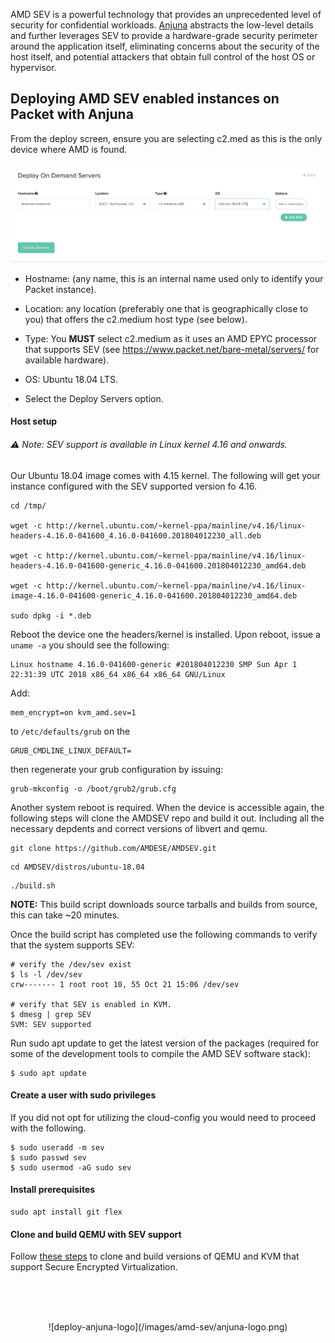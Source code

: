<!--
<meta>
{
    "title":"AMD Sev with Anjuna",
    "description":"Deploying AMD SEV with Anjuna",
    "author":"Mo Lawler",
    "github":"usrdev",
    "email":"mo@packet.com",
    "tag":["AMD", "SEV"]
}
</meta>
-->

AMD SEV is a powerful technology that provides an unprecedented level of security for confidential workloads. [Anjuna](http://.anjuna.io) abstracts the low-level details and further leverages SEV to provide a hardware-grade security perimeter around the application itself, eliminating concerns about the security of the host itself, and potential attackers that obtain full control of the host OS or hypervisor.

## Deploying AMD SEV enabled instances on Packet with Anjuna

From the deploy screen, ensure you are selecting c2.med as this is the only device where AMD is found.

![deploy-amd](/images/amd-sev/deploy-amd.png)

* Hostname: (any name, this is an internal name used only to identify your Packet instance).

* Location: any location (preferably one that is geographically close to you) that offers the c2.medium host type (see below).

* Type: You **MUST** select c2.medium as it uses an AMD EPYC processor that supports SEV (see https://www.packet.net/bare-metal/servers/ for available hardware).

* OS: Ubuntu 18.04 LTS.
    
* Select the Deploy Servers option.

#### Host setup

###### ⚠️ Note: SEV support is available in Linux kernel 4.16 and onwards.

Our Ubuntu 18.04 image comes with 4.15 kernel. The following will get your instance configured with the SEV supported version fo 4.16. 

```
cd /tmp/

wget -c http://kernel.ubuntu.com/~kernel-ppa/mainline/v4.16/linux-headers-4.16.0-041600_4.16.0-041600.201804012230_all.deb

wget -c http://kernel.ubuntu.com/~kernel-ppa/mainline/v4.16/linux-headers-4.16.0-041600-generic_4.16.0-041600.201804012230_amd64.deb

wget -c http://kernel.ubuntu.com/~kernel-ppa/mainline/v4.16/linux-image-4.16.0-041600-generic_4.16.0-041600.201804012230_amd64.deb

sudo dpkg -i *.deb
```
Reboot the device one the headers/kernel is installed. Upon reboot, issue a `uname -a` you should see the following: 

```
Linux hostname 4.16.0-041600-generic #201804012230 SMP Sun Apr 1 22:31:39 UTC 2018 x86_64 x86_64 x86_64 GNU/Linux
```

Add: 

```
mem_encrypt=on kvm_amd.sev=1
```
to `/etc/defaults/grub` on the 

```
GRUB_CMDLINE_LINUX_DEFAULT=
```

then regenerate your grub configuration by issuing: 

```
grub-mkconfig -o /boot/grub2/grub.cfg
```
Another system reboot is required. When the device is accessible again, the following steps will clone the AMDSEV repo and build it out. Including all the necessary depdents and correct versions of libvert and qemu. 

```
git clone https://github.com/AMDESE/AMDSEV.git
```
```
cd AMDSEV/distros/ubuntu-18.04
```
```
./build.sh
```
**NOTE:** This build script downloads source tarballs and builds from source, this can take ~20 minutes. 



Once the build script has completed use the following commands to verify that the system supports SEV:

```
# verify the /dev/sev exist
$ ls -l /dev/sev
crw------- 1 root root 10, 55 Oct 21 15:06 /dev/sev

# verify that SEV is enabled in KVM.
$ dmesg | grep SEV
SVM: SEV supported
```
Run sudo apt update to get the latest version of the packages (required for some of the development tools to compile the AMD SEV software stack):

```
$ sudo apt update
```

#### Create a user with sudo privileges
If you did not opt for utilizing the cloud-config you would need to proceed with the following. 
```
$ sudo useradd -m sev
$ sudo passwd sev
$ sudo usermod -aG sudo sev
```

#### Install prerequisites

```
sudo apt install git flex
```

#### Clone and build QEMU with SEV support
Follow [these steps](https://github.com/AMDESE/AMDSEV) to clone and build versions of QEMU and KVM that support Secure Encrypted Virtualization.

<br><br><br>

<center>![deploy-anjuna-logo](/images/amd-sev/anjuna-logo.png)</center>
